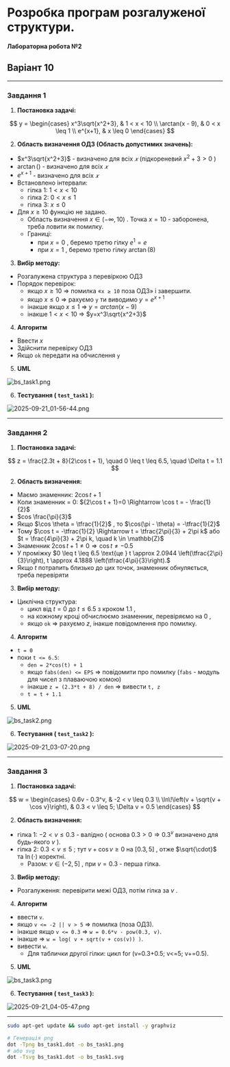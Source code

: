 # Розробка програм розгалуженої структури.
**Лабораторна робота №2**

## Варіант 10

---

### Завдання 1
1) **Постановка задачі:**

$$
y = \begin{cases}
x^3\sqrt{x^2+3}, & 1 < x < 10 \\
\arctan(x - 9), & 0 < x \leq 1 \\
e^{x+1}, & x \leq 0
\end{cases}
$$

2) **Область визначення ОДЗ (Область допустимих значень):**
- $x^3\sqrt{x^2+3}$ - визначено для всіх $𝑥$ (підкореневий $x^2+3>0$ )
- $\arctan()$ - визначено для всіх $𝑥$
- $e^{x+1}$ - визначено для всіх $𝑥$
- Встановлено інтервали:
  - гілка 1: $1 < x < 10$ 
  - гілка 2: $0 < x \leq 1$
  - гілка 3: $x \leq 0$
- Для $x \geq 10$ функцію не задано.
  - Область визначення $x \in (-\infty, 10)$ . Точка $x=10$ - заборонена, треба ловити як помилку.
  - Границі:
    - при $x=0$ , беремо третю гілку $e^1=e$
    - при $x=1$ , беремо третю гілку $\arctan(8)$
3) **Вибір методу:**
- Розгалужена структура з перевіркою ОДЗ
- Порядок перевірок: 
  - якщо $x \geq 10$ => помилка «`x ≥ 10` поза ОДЗ» і завершити.
  - якщо $x \leq 0$ => рахуємо `y` ти виводимо  $y=e^{x+1}$
  - інакше якщо $x \leq 1$ => $y=arctan(x - 9)$
  - інакше $1 < x < 10$ => $y=x^3\sqrt{x^2+3}$
4) **Алгоритм**
- Ввести $x$
- Здійснити перевірку ОДЗ
- Якщо `ok` передати на обчислення `y` 
5) **UML**

![bs_task1.png](graphviz/bs_task1.png)

6) **Тестування ( `test_task1` ):**

![2025-09-21_01-56-44.png](screenshots/2025-09-21_01-56-44.png)

---

### Завдання 2
1) **Постановка задачі:**

$$
z = \frac{2.3t + 8}{2\cos t + 1}, \quad 0 \leq t \leq 6.5, \quad \Delta t = 1.1
$$

2) **Область визначення:**
- Маємо знаменник: ${2\cos t + 1}$
- Коли знаменник = 0: ${2\cos t + 1}=0 \Rightarrow \cos t = - \frac{1}{2}$
- $cos \frac{\pi}{3}$
- Якщо $\cos \theta = \tfrac{1}{2}$ , то $\cos(\pi - \theta) = -\tfrac{1}{2}$
- Тому $\cos t = -\tfrac{1}{2} \Rightarrow t = \tfrac{2\pi}{3} + 2\pi k$ або $t = \frac{4\pi}{3} + 2\pi k, \quad k \in \mathbb{Z}$
- Знаменник $2 \cos t + 1 \neq 0 \Rightarrow \cos t \neq -0.5$
- У проміжку $0 \leq t \leq 6.5  \text{це } t \approx 2.0944  \left(\tfrac{2\pi}{3}\right),  t \approx 4.1888 \left(\tfrac{4\pi}{3}\right).$
- Якщо $t$ потрапить близько до цих точок, знаменник обнуляється, треба перевіряти
3) **Вибір методу:**
- Циклічна структура:
  - цикл від $t=0$ до $t \leq 6.5$ з кроком $1.1$ ,
  - на кожному кроці обчислюємо знаменник, перевіряємо на $0$ ,
  - якщо `ok` => рахуємо $z$, інакше повідомлення про помилку.
4) **Алгоритм**
- `t = 0`
- поки `t <= 6.5`:
  - `den = 2*cos(t) + 1`
  - якщо `fabs(den) <= EPS` => повідомити про помилку (`fabs` - модуль для чисел з плаваючою комою)
  - інакше `z = (2.3*t + 8) / den` => вивести `t, z`
  - `t = t + 1.1`
5) **UML**

![bs_task2.png](graphviz/bs_task2.png)

6) **Тестування ( `test_task2` ):**

![2025-09-21_03-07-20.png](screenshots/2025-09-21_03-07-20.png)

---

### Завдання 3
1) **Постановка задачі:**

$$
w = \begin{cases}
0.6v - 0.3^v, & -2 < v \leq 0.3 \\
\ln\!\left(v + \sqrt{v + \cos v}\right), & 0.3 < v \leq 5; \Delta v = 0.5
\end{cases}
$$

2) **Область визначення:**
- гілка 1: $-2 < v \leq 0.3$ - валідно ( основа $0.3>0\Rightarrow 0.3^v$ визначено для будь-якого $v$ ).
- гілка 2: $0.3 < v \leq 5$ ; тут $v + \cos v \geq 0$ на $[0.3,5]$ , отже $\sqrt{\cdot}$ та $\ln(\cdot)$ коректні.
  - Разом: $v \in (-2,5]$ , при $v = 0.3$ - перша гілка.
3) **Вибір методу:**
- Розгалуження: перевірити межі ОДЗ, потім гілка за $v$ .
4) **Алгоритм**
- ввести `v`.
- якщо `v <= -2 || v > 5` => помилка (поза ОДЗ).
- інакше якщо `v <= 0.3` => `w = 0.6*v - pow(0.3, v)`.
- інакше => `w = log( v + sqrt(v + cos(v)) )`.
- вивести `w`.
  - Для таблички другої гілки: цикл for (v=0.3+0.5; v<=5; v+=0.5).
5) **UML**

![bs_task3.png](graphviz/bs_task3.png)

6) **Тестування ( `test_task3` ):**

![2025-09-21_04-05-47.png](screenshots/2025-09-21_04-05-47.png)

---
```bash
sudo apt-get update && sudo apt-get install -y graphviz

# Генерація png
dot -Tpng bs_task1.dot -o bs_task1.png
# або svg
dot -Tsvg bs_task1.dot -o bs_task1.svg
```

